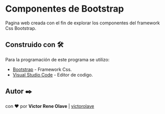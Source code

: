 # Componentes de Bootstrap

Pagina web creada con el fin de explorar los componentes del framework Css Bootstrap.

## Construido con 🛠️

Para la programación de este programa se utilizo:
* [Bootstrap](https://getbootstrap.com/) - Framework Css.
* [Visual Studio Code](https://code.visualstudio.com/) - Editor de codigo.

## Autor ✒️

con ❤️ por   **Victor Rene Olave** | [victorolave](https://github.com/victorolave)
